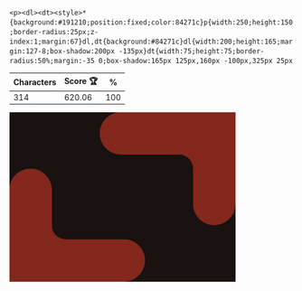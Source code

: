 `<p><dl><dt><style>*{background:#191210;position:fixed;color:84271c}p{width:250;height:150;border-radius:25px;z-index:1;margin:67}dl,dt{background:#84271c}dl{width:200;height:165;margin:127-8;box-shadow:200px -135px}dt{width:75;height:75;border-radius:50%;margin:-35 0;box-shadow:165px 125px,160px -100px,325px 25px`

| Characters | Score 🏆 | %   |
| ---------- | -------- | --- |
| 314        | 620.06   | 100 |

![](/2024/Oct2024/26/20241026.png)
